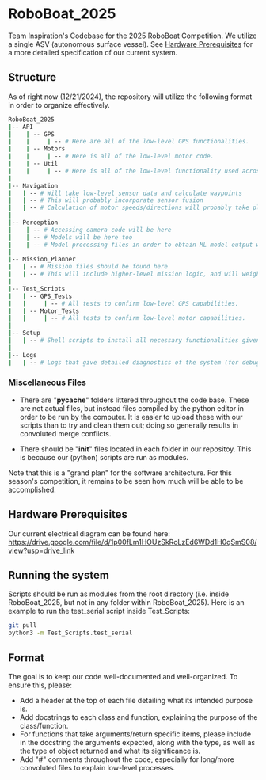 # RoboBoat_2025
Team Inspiration's Codebase for the 2025 RoboBoat Competition. We utilize a single ASV (autonomous surface vessel). See [Hardware Prerequisites](#hardware-prerequisites) for a more detailed specification of our current system.

## Structure
As of right now (12/21/2024), the repository will utilize the following format in order to organize effectively.

```bash
RoboBoat_2025
|-- API
|    | -- GPS
|    |     | -- # Here are all of the low-level GPS functionalities.
|    | -- Motors
|    |     | -- # Here is all of the low-level motor code.
|    | -- Util
|    |     | -- # Here is all of the low-level functionality used across multiple sensors/devices.
|    
|-- Navigation
|   | -- # Will take low-level sensor data and calculate waypoints
|   | -- # This will probably incorporate sensor fusion
|   | -- # Calculation of motor speeds/directions will probably take place here
|
|-- Perception
|    | -- # Accessing camera code will be here
|    | -- # Models will be here too
|    | -- # Model processing files in order to obtain ML model output will be found here as well
|
|-- Mission_Planner
|   | -- # Mission files should be found here
|   | -- # This will include higher-level mission logic, and will weigh perception and navigation data to generate actuation.
|   
|-- Test_Scripts
|   | -- GPS_Tests
|   |     | -- # All tests to confirm low-level GPS capabilities.
|   | -- Motor_Tests
|   |     | -- # All tests to confirm low-level motor capabilities.
|
|-- Setup
|   | -- # Shell scripts to install all necessary functionalities given the right hardware
|
|-- Logs
|   | -- # Logs that give detailed diagnostics of the system (for debug purposes).
```

### Miscellaneous Files
- There are "__pycache__" folders littered throughout the code base. These are not actual files, but instead files compiled by the python editor in order to be run by the computer. It is easier to upload these with our scripts than to try and clean them out; doing so generally results in convoluted merge conflicts.

- There should be "__init__" files located in each folder in our repositoy. This is because our (python) scripts are run as modules.


Note that this is a "grand plan" for the software architecture. For this season's competition, it remains to be seen how much will be able to be accomplished.

## Hardware Prerequisites

Our current electrical diagram can be found here: https://drive.google.com/file/d/1p00fLm1HOUzSkRoLzEd6WDd1H0qSmS08/view?usp=drive_link

## Running the system

Scripts should be run as modules from the root directory (i.e. inside RoboBoat_2025, but not in any folder within RoboBoat_2025). 
Here is an example to run the test_serial script inside Test_Scripts:

```bash
git pull
python3 -m Test_Scripts.test_serial
```

## Format
The goal is to keep our code well-documented and well-organized. To ensure this, please:
- Add a header at the top of each file detailing what its intended purpose is.
- Add docstrings to each class and function, explaining the purpose of the class/function.
- For functions that take arguments/return specific items, please include in the docstring the arguments expected, along with the type, as well as the type of object returned and what its significance is.
- Add "#" comments throughout the code, especially for long/more convoluted files to explain low-level processes.
